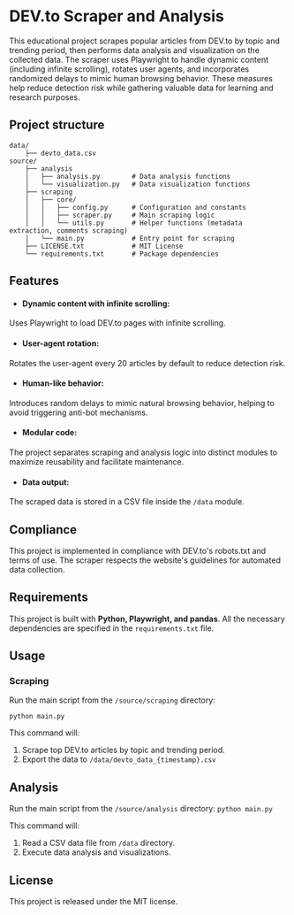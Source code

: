 # DEV.to Scraper and Analysis

This educational project scrapes popular articles from DEV.to by topic
and trending period, then performs data analysis and visualization
on the collected data. The scraper uses Playwright to handle dynamic 
content (including infinite scrolling), rotates user agents,
and incorporates randomized delays to mimic human browsing behavior.
These measures help reduce detection risk while gathering valuable data
for learning and research purposes.

## Project structure

    data/
        ├── devto_data.csv
    source/
        ├── analysis
        │   ├── analysis.py        # Data analysis functions
        │   └── visualization.py   # Data visualization functions
        ├── scraping
        │   ├── core/
        │   │   ├── config.py      # Configuration and constants
        │   │   ├── scraper.py     # Main scraping logic 
        │   │   └── utils.py       # Helper functions (metadata extraction, comments scraping)
        │   └── main.py            # Entry point for scraping
        ├── LICENSE.txt            # MIT License
        └── requirements.txt       # Package dependencies

## Features

* #### Dynamic content with infinite scrolling:
Uses Playwright to load DEV.to pages with infinite scrolling.

* #### User-agent rotation:
Rotates the user-agent every 20 articles by default to reduce
detection risk.

* #### Human-like behavior:
Introduces random delays to mimic natural browsing behavior,
helping to avoid triggering anti-bot mechanisms.

* #### Modular code:
The project separates scraping and analysis logic into distinct
modules to maximize reusability and facilitate maintenance.

* #### Data output:
The scraped data is stored in a CSV file inside the `/data` module.

## Compliance
This project is implemented in compliance with DEV.to's robots.txt and
terms of use. The scraper respects the website's guidelines for
automated data collection.

## Requirements
This project is built with **Python, Playwright, and pandas**.
All the necessary dependencies are specified in the `requirements.txt` file.

## Usage
### Scraping
Run the main script from the `/source/scraping` directory:

`python main.py`

This command will:
1. Scrape top DEV.to articles by topic and trending period.
2. Export the data to `/data/devto_data_{timestamp}.csv`

## Analysis
Run the main script from the `/source/analysis` directory:
`python main.py`

This command will:
1. Read a CSV data file from `/data` directory.
2. Execute data analysis and visualizations.

## License
This project is released under the MIT license.